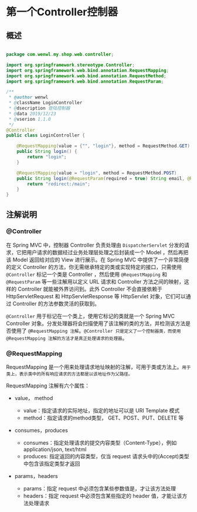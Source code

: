 # 第一个Controller控制器

## 概述

``` java

package com.wenwl.my.shop.web.controller;

import org.springframework.stereotype.Controller;
import org.springframework.web.bind.annotation.RequestMapping;
import org.springframework.web.bind.annotation.RequestMethod;
import org.springframework.web.bind.annotation.RequestParam;

/**
 * @author wenwl
 * @className LoginController
 * @dsecription 登陆控制器
 * @data 2019/12/23
 * @vserion 1.1.0
 */
@Controller
public class LoginController {

    @RequestMapping(value = {"", "login"}, method = RequestMethod.GET)
    public String login() {
        return "login";
    }

    @RequestMapping(value = "login", method = RequestMethod.POST)
    public String login(@RequestParam(required = true) String email, @RequestParam(required = true) String password) {
        return "redirect:/main";
    }
}

```

## 注解说明

### @Controller

在 Spring MVC 中，控制器 Controller 负责处理由 `DispatcherServlet` 分发的请求，它把用户请求的数据经过业务处理层处理之后封装成一个 Model ，然后再把该 Model 返回给对应的 View 进行展示。在 Spring MVC 中提供了一个非常简便的定义 Controller 的方法，你无需继承特定的类或实现特定的接口，只需使用 `@Controller` 标记一个类是 Controller ，然后使用 `@RequestMapping` 和 `@RequestParam` 等一些注解用以定义 URL 请求和 Controller 方法之间的映射，这样的 Controller 就能被外界访问到。此外 Controller 不会直接依赖于 HttpServletRequest 和 HttpServletResponse 等 HttpServlet 对象，它们可以通过 Controller 的方法参数灵活的获取到。

`@Controller` 用于标记在一个类上，使用它标记的类就是一个 Spring MVC Controller 对象。分发处理器将会扫描使用了该注解的类的方法，并检测该方法是否使用了 `@RequestMapping 注解`。`@Controller 只是定义了一个控制器类，而使用 @RequestMapping 注解的方法才是真正处理请求的处理器`。

### @RequestMapping

RequestMapping 是一个用来处理请求地址映射的注解，可用于类或方法上。`用于类上，表示类中的所有响应请求的方法都是以该地址作为父路径。`

RequestMapping 注解有六个属性：

* value， method
  * value：指定请求的实际地址，指定的地址可以是 URI Template 模式
  * method：指定请求的method类型， GET、POST、PUT、DELETE 等

* consumes，produces
  * consumes：指定处理请求的提交内容类型（Content-Type），例如 application/json, text/html
  * produces: 指定返回的内容类型，仅当 request 请求头中的(Accept)类型中包含该指定类型才返回

* params，headers
  * params：指定 request 中必须包含某些参数值是，才让该方法处理
  * headers：指定 request 中必须包含某些指定的 header 值，才能让该方法处理请求